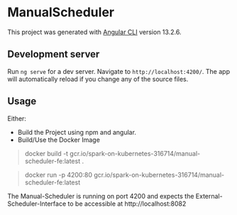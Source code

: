 # ManualScheduler

This project was generated with [Angular CLI](https://github.com/angular/angular-cli) version 13.2.6.

## Development server

Run `ng serve` for a dev server. Navigate to `http://localhost:4200/`. The app will automatically reload if you change any of the source files.

## Usage

Either:
- Build the Project using npm and angular.
- Build/Use the Docker Image

> docker build -t gcr.io/spark-on-kubernetes-316714/manual-scheduler-fe:latest .

> docker run -p 4200:80 gcr.io/spark-on-kubernetes-316714/manual-scheduler-fe:latest


The Manual-Scheduler is running on port 4200 and expects the External-Scheduler-Interface to be accessible at 
http://localhost:8082 
